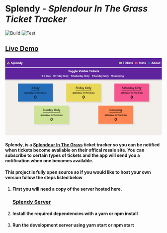 # Splendy - *Splendour In The Grass Ticket Tracker*

![Build](https://github.com/Riley-March/Splendy-web/workflows/Build/badge.svg)
![Test](https://github.com/Riley-March/Splendy-web/workflows/Test/badge.svg)

## [Live Demo](https://splendy.ramtek.dev)

![Splendy](./res/splendy-banner.png)


#### Splendy, is a [Splendour In The Grass](https://splendourinthegrass.com/) ticket tracker so you can be notified when tickets become available on their offical resale site. You can subscribe to certain types of tickets and the app will send you a notification when one becomes available.

#### This project is fully open source so if you would like to host your own version follow the steps listed below

1. #### First you will need a copy of the server hosted here.
    ### [Splendy Server](https://github.com/Riley-March/Splendy)
2. #### Install the required dependencies with a yarn or npm install
3. #### Run the development server using yarn start or npm start
